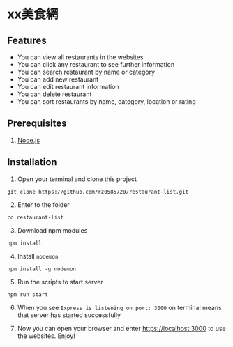 # xx美食網

## Features
* You can view all restaurants in the websites
* You can click any restaurant to see further information
* You can search restaurant by name or category
* You can add new restaurant
* You can edit restaurant information
* You can delete restaurant
* You can sort restaurants by name, category, location or rating
## Prerequisites
1. [Node.js](https://nodejs.org/en)

## Installation
1. Open your terminal and clone this project
```
git clone https://github.com/rz0585720/restaurant-list.git
```
2. Enter to the folder
```
cd restaurant-list
```
3. Download npm modules
```
npm install
```
4. Install `nodemon` 
```
npm install -g nodemon
```
5. Run the scripts to start server
```
npm run start
```
6. When you see `Express is listening on port: 3000` on terminal means that server has started successfully

7. Now you can open your browser and enter [https://localhost:3000](https://localhost:3000) to use the websites. Enjoy!
